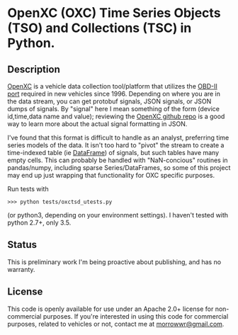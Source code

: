 
OpenXC (OXC) Time Series Objects (TSO) and Collections (TSC) in Python. 
=================================================================================

Description
-------------

[OpenXC](http://openxcplatform.com/) is a vehicle data collection tool/platform that
utilizes the [OBD-II port](https://en.wikipedia.org/wiki/On-board_diagnostics) required 
in new vehicles since 1996. Depending on where you are in the data stream, you can 
get protobuf signals, JSON signals, or JSON dumps of signals. By "signal" here I 
mean something of the form (device id,time,data name and value); reviewing the 
[OpenXC github repo](https://github.com/openxc) is a good way to learn more 
about the actual signal formatting in JSON. 

I've found that this format is difficult to handle as an analyst, preferring time
series models of the data. It isn't too hard to "pivot" the stream to create a 
time-indexed table (ie [DataFrame](http://pandas.pydata.org/pandas-docs/stable/generated/pandas.DataFrame.html)) 
of signals, but such tables have many empty cells. This can probably be handled with "NaN-concious" 
routines in pandas/numpy, including sparse Series/DataFrames, so some of this project may end up just wrapping that
functionality for OXC specific purposes. 

Run tests with

    >>> python tests/oxctsd_utests.py

(or python3, depending on your environment settings). I haven't tested with python 2.7+, only 3.5. 

Status
-------------
This is preliminary work I'm being proactive about publishing, and has
no warranty. 

License
-------------
This code is openly available for use under an Apache 2.0+ license for non-commercial
purposes. If you're interested in using this code for commercial purposes, related to
vehicles or not, contact me at morrowwr@gmail.com. 
